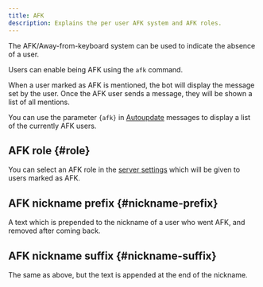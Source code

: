 ```yaml
---
title: AFK
description: Explains the per user AFK system and AFK roles.
---
```


The AFK/Away-from-keyboard system can be used to indicate the absence of a user.

Users can enable being AFK using the `afk` command.

When a user marked as AFK is mentioned, the bot will display the message set by the user. Once the AFK user sends a message, they will be shown a list of all mentions.

You can use the parameter `{afk}` in [Autoupdate](/autoupdate) messages to display a list of the currently AFK users.

## AFK role {#role}

You can select an AFK role in the [server settings](https://tomatenkuchen.com/dashboard/settings#afkRole) which will be given to users marked as AFK.

## AFK nickname prefix {#nickname-prefix}

A text which is prepended to the nickname of a user who went AFK, and removed after coming back.

## AFK nickname suffix {#nickname-suffix}

The same as above, but the text is appended at the end of the nickname.
